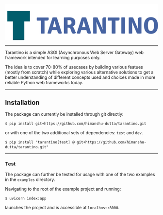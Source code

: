 <p align="center">
  <img src="https://raw.githubusercontent.com/himanshu-dutta/tarantino/master/assets/logo.png" alt="Tarantino">
</p>

---

Tarantino is a simple ASGI (Asynchronous Web Server Gateway) web framework intended for learning purposes only.

The idea is to cover 70-80% of usecases by building various featues (mostly from scratch) while exploring various alternative solutions to get a better understanding of different concepts used and choices made in more reliable Python web frameworks today.

---

## Installation

The package can currently be installed through git directly:

```console
$ pip install git+https://github.com/himanshu-dutta/tarantino.git
```

or with one of the two additional sets of dependencies: `test` and `dev`.

```console
$ pip install "tarantino[test] @ git+https://github.com/himanshu-dutta/tarantino.git"
```

---

### Test

The package can further be tested for usage with one of the two examples in the `examples` directory.

Navigating to the root of the example project and running:

```console
$ uvicorn index:app
```

launches the project and is accessible at `localhost:8000`.

